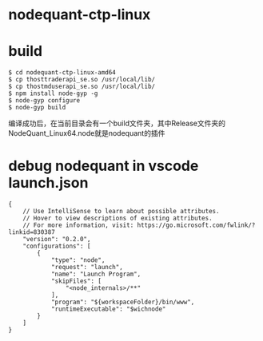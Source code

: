 # nodequant-ctp-linux

# build
```
$ cd nodequant-ctp-linux-amd64
$ cp thosttraderapi_se.so /usr/local/lib/
$ cp thostmduserapi_se.so /usr/local/lib/
$ npm install node-gyp -g
$ node-gyp configure
$ node-gyp build
```
编译成功后，在当前目录会有一个build文件夹，其中Release文件夹的NodeQuant_Linux64.node就是nodequant的插件

# debug nodequant in vscode launch.json

```
{
    // Use IntelliSense to learn about possible attributes.
    // Hover to view descriptions of existing attributes.
    // For more information, visit: https://go.microsoft.com/fwlink/?linkid=830387
    "version": "0.2.0",
    "configurations": [
        {
            "type": "node",
            "request": "launch",
            "name": "Launch Program",
            "skipFiles": [
                "<node_internals>/**"
            ],
            "program": "${workspaceFolder}/bin/www",
            "runtimeExecutable": "$wichnode"
        }
    ]
}
```